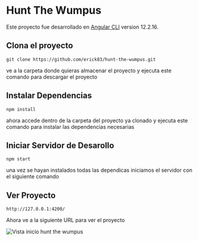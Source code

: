 # Hunt The Wumpus

Este proyecto fue desarrollado en  [Angular CLI](https://github.com/angular/angular-cli) version 12.2.16.

## Clona el proyecto
  ```
  git clone https://github.com/erick83/hunt-the-wumpus.git
  ```
ve a la carpeta donde quieras almacenar el proyecto y ejecuta este comando para descargar el proyecto

## Instalar Dependencias

  ```
  npm install
  ```
ahora accede dentro de la carpeta del proyecto ya clonado y ejecuta este comando para instalar las dependencias necesarias

## Iniciar Servidor de Desarollo
  ```
  npm start
  ```
una vez se hayan instalados todas las dependicas iniciamos el servidor con el siguiente comando 

## Ver Proyecto
  ```
  http://127.0.0.1:4200/
  ```
Ahora ve a la siguiente URL para ver el proyecto

![Vista inicio hunt the wumpus](/assets/images/test.png)
